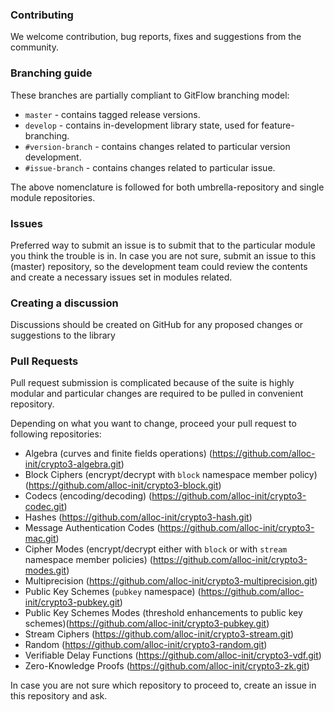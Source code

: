 ### Contributing


We welcome contribution, bug reports, fixes and suggestions from the community.

### Branching guide

These branches are partially compliant to GitFlow branching model:
* `master` - contains tagged release versions.
* `develop` - contains in-development library state, used for feature-branching.
* `#version-branch` - contains changes related to particular version development.
* `#issue-branch` - contains changes related to particular issue.

The above nomenclature is followed for both umbrella-repository and single module repositories.

### Issues

Preferred way to submit an issue is to submit that to the particular module you
think the trouble is in. In case you are not sure, submit an issue to this (master)
repository, so the development team could review the contents and create a necessary
issues set in modules related.

### Creating a discussion
Discussions should be created on GitHub for any proposed changes or suggestions to the library 


### Pull Requests

Pull request submission is complicated because of the suite is highly modular and particular changes are required to be pulled in convenient repository.

Depending on what you want to change, proceed your pull request to following repositories:

* Algebra (curves and finite fields operations) (https://github.com/alloc-init/crypto3-algebra.git)
* Block Ciphers (encrypt/decrypt with ```block``` namespace member policy) (https://github.com/alloc-init/crypto3-block.git)
* Codecs (encoding/decoding) (https://github.com/alloc-init/crypto3-codec.git)
* Hashes (https://github.com/alloc-init/crypto3-hash.git)
* Message Authentication Codes (https://github.com/alloc-init/crypto3-mac.git)
* Cipher Modes (encrypt/decrypt either with ```block``` or with ```stream``` namespace member policies) (https://github.com/alloc-init/crypto3-modes.git)
* Multiprecision (https://github.com/alloc-init/crypto3-multiprecision.git)
* Public Key Schemes (`pubkey` namespace) (https://github.com/alloc-init/crypto3-pubkey.git)
* Public Key Schemes Modes (threshold enhancements to public key schemes)(https://github.com/alloc-init/crypto3-pubkey.git)
* Stream Ciphers (https://github.com/alloc-init/crypto3-stream.git)
* Random (https://github.com/alloc-init/crypto3-random.git)
* Verifiable Delay Functions (https://github.com/alloc-init/crypto3-vdf.git)
* Zero-Knowledge Proofs (https://github.com/alloc-init/crypto3-zk.git)

In case you are not sure which repository to proceed to, create an issue in this repository and ask.
